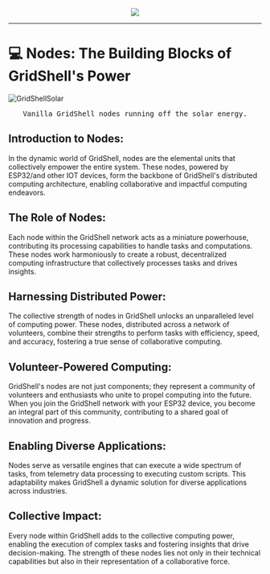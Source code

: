 <p align="center">
  <img src=https://gridshl.files.wordpress.com/2022/06/img_3488.png>
  </p>
  
 ---------------
 
# 💻 Nodes: The Building Blocks of GridShell's Power


![GridShellSolar](https://github.com/invpe/GridShell/assets/106522950/b13d384b-88f8-4f78-8592-42eef684ba22)
<div align="center"><tt>Vanilla GridShell nodes running off the solar energy.</tt></div>



## Introduction to Nodes:
In the dynamic world of GridShell, nodes are the elemental units that collectively empower the entire system. These nodes, powered by ESP32/and other IOT devices, form the backbone of GridShell's distributed computing architecture, enabling collaborative and impactful computing endeavors.

## The Role of Nodes:
Each node within the GridShell network acts as a miniature powerhouse, contributing its processing capabilities to handle tasks and computations. These nodes work harmoniously to create a robust, decentralized computing infrastructure that collectively processes tasks and drives insights.

## Harnessing Distributed Power:
The collective strength of nodes in GridShell unlocks an unparalleled level of computing power. These nodes, distributed across a network of volunteers, combine their strengths to perform tasks with efficiency, speed, and accuracy, fostering a true sense of collaborative computing.

## Volunteer-Powered Computing:
GridShell's nodes are not just components; they represent a community of volunteers and enthusiasts who unite to propel computing into the future. When you join the GridShell network with your ESP32 device, you become an integral part of this community, contributing to a shared goal of innovation and progress.

## Enabling Diverse Applications:
Nodes serve as versatile engines that can execute a wide spectrum of tasks, from telemetry data processing to executing custom scripts. This adaptability makes GridShell a dynamic solution for diverse applications across industries.

## Collective Impact:
Every node within GridShell adds to the collective computing power, enabling the execution of complex tasks and fostering insights that drive decision-making. The strength of these nodes lies not only in their technical capabilities but also in their representation of a collaborative force.
 
